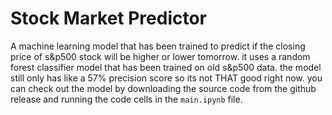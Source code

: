 # Stock Market Predictor

A machine learning model that has been trained to predict if the closing price of s&p500 stock will be higher or lower tomorrow. it uses a random forest classifier model that has been trained on old s&p500 data. the model still only has like a 57% precision score so its not THAT good right now. you can check out the model by downloading the source code from the github release and running the code cells in the `main.ipynb` file.
